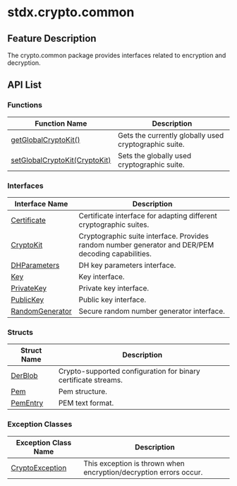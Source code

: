 # stdx.crypto.common

## Feature Description

The crypto.common package provides interfaces related to encryption and decryption.

## API List

### Functions

| Function Name                                                                                                                       | Description                         |
| ------------------------------------------------------------------------------------------------------------------------------------ | ----------------------------------- |
| [getGlobalCryptoKit()](./crypto_common_package_api/crypto_common_package_funcs.md#func-getglobalcryptokit)                           | Gets the currently globally used cryptographic suite. |
| [setGlobalCryptoKit(CryptoKit)](./crypto_common_package_api/crypto_common_package_funcs.md#func-setglobalcryptokitcryptokit)         | Sets the globally used cryptographic suite.          |

### Interfaces

| Interface Name                                                                                                       | Description                                                   |
| -------------------------------------------------------------------------------------------------------------------- | -------------------------------------------------------------- |
| [Certificate](./crypto_common_package_api/crypto_common_package_interfaces.md#interface-certificate)                 | Certificate interface for adapting different cryptographic suites. |
| [CryptoKit](./crypto_common_package_api/crypto_common_package_interfaces.md#interface-cryptokit)                     | Cryptographic suite interface. Provides random number generator and DER/PEM decoding capabilities. |
| [DHParameters](./crypto_common_package_api/crypto_common_package_interfaces.md#interface-dhparameters)               | DH key parameters interface.                                   |
| [Key](./crypto_common_package_api/crypto_common_package_interfaces.md#interface-key)                                 | Key interface.                                                 |
| [PrivateKey](./crypto_common_package_api/crypto_common_package_interfaces.md#interface-privatekey)                   | Private key interface.                                         |
| [PublicKey](./crypto_common_package_api/crypto_common_package_interfaces.md#interface-publickey)                     | Public key interface.                                          |
| [RandomGenerator](./crypto_common_package_api/crypto_common_package_interfaces.md#interface-randomgenerator)         | Secure random number generator interface.                      |

### Structs

| Struct Name                                                                                 | Description                          |
| ------------------------------------------------------------------------------------------- | ------------------------------------- |
| [DerBlob](./crypto_common_package_api/crypto_common_package_structs.md#struct-derblob)       | Crypto-supported configuration for binary certificate streams. |
| [Pem](./crypto_common_package_api/crypto_common_package_structs.md#struct-pem)              | Pem structure.                       |
| [PemEntry](./crypto_common_package_api/crypto_common_package_structs.md#struct-pementry)     | PEM text format.                     |

### Exception Classes

| Exception Class Name                                                                                                 | Description                               |
| -------------------------------------------------------------------------------------------------------------------- | ----------------------------------------- |
| [CryptoException](./crypto_common_package_api/crypto_common_package_exceptions.md#class-cryptoexception)             | This exception is thrown when encryption/decryption errors occur. |
